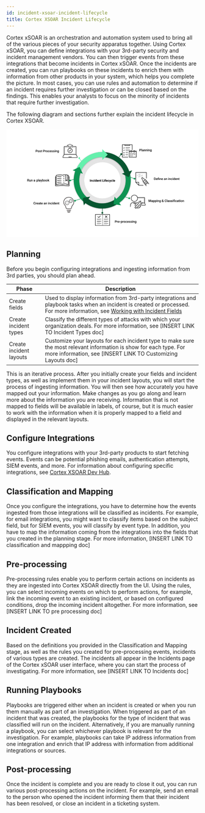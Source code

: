 ```yaml
---
id: incident-xsoar-incident-lifecycle
title: Cortex XSOAR Incident Lifecycle
---
```

Cortex xSOAR is an orchestration and automation system used to bring all of the various pieces of your security apparatus together. Using Cortex xSOAR, you can define integrations with your 3rd-party security and incident management vendors. You can then trigger events from these integrations that become incidents in Cortex xSOAR. Once the incidents are created, you can run playbooks on these incidents to enrich them with information from other products in your system, which helps you complete the picture. In most cases, you can use rules and automation to determine if an incident requires further investigation or can be closed based on the findings. This enables your analysts to focus on the minority of incidents that require further investigation. 

The following diagram and sections further explain the incident lifecycle in Cortex XSOAR.

![Incident Lifecycle](../doc_imgs/concepts/Incident_Lifecycle.png "Incident Lifecycle")

## Planning
Before you begin configuring integrations and ingesting information from 3rd parties, you should plan ahead. 

| Phase | Description | 
| ------ | ------ |
| Create fields | Used to display information from 3rd-party integrations and playbook tasks when an incident is created or processed. For more information, see [Working with Incident Fields](../../howtos/incidents/howto-incident-fields)|
| Create incident types | Classify the different types of attacks with which your organization deals. For more information, see [INSERT LINK TO Incident Types doc] |
| Create incident layouts | Customize your layouts for each incident type to make sure the most relevant information is show for each type. For more information, see [INSERT LINK TO Customizing Layouts doc] |


This is an iterative process. After you initially create your fields and incident types, as well as implement them in your incident layouts, you will start the process of ingesting information. You will then see how accurately you have mapped out your information. Make changes as you go along and learn more about the information you are receiving. Information that is not mapped to fields will be available in labels, of course, but it is much easier to work with the information when it is properly mapped to a field and displayed in the relevant layouts.

## Configure Integrations
You configure integrations with your 3rd-party products to start fetching events. Events can be potential phishing emails, authentication attempts, SIEM events, and more. For information about configuring specific integrations, see [Cortex XSOAR Dev Hub](https://xsoar.pan.dev/).

## Classification and Mapping
Once you configure the integrations, you have to determine how the events ingested from those integrations will be classified as incidents. For example, for email integrations, you might want to classify items based on the subject field, but for SIEM events, you will classify by event type. In addition, you have to map the information coming from the integrations into the fields that you created in the planning stage. For more information, [INSERT LINK TO classification and mappping doc]

## Pre-processing
Pre-processing rules enable you to perform certain actions on incidents as they are ingested into Cortex XSOAR directly from the UI. Using the rules, you can select incoming events on which to perform actions, for example, link the incoming event to an existing incident, or based on configured conditions, drop the incoming incident altogether. For more information, see [INSERT LINK TO pre processing doc]

## Incident Created
Based on the definitions you provided in the Classification and Mapping stage, as well as the rules you created for pre-processing events, incidents of various types are created. The incidents all appear in the Incidents page of the Cortex xSOAR user interface, where you can start the process of investigating. For more information, see [INSERT LINK TO Incidents doc]

## Running Playbooks
Playbooks are triggered either when an incident is created or when you run them manually as part of an investigation. When triggered as part of an incident that was created, the playbooks for the type of incident that was classified will run on the incident. Alternatively, if you are manually running a playbook, you can select whichever playbook is relevant for the investigation. For example, playbooks can take IP address information from one integration and enrich that IP address with information from additional integrations or sources. 

## Post-processing
Once the incident is complete and you are ready to close it out, you can run various post-processing actions on the incident. For example, send an email to the person who opened the incident informing them that their incident has been resolved, or close an incident in a ticketing system.
